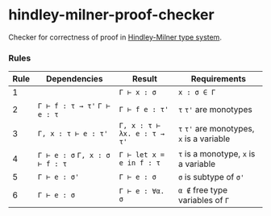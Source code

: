 # hindley-milner-proof-checker

Checker for correctness of proof
in [Hindley-Milner type system](https://en.wikipedia.org/wiki/Hindley%E2%80%93Milner_type_system).

### Rules

| Rule | Dependencies                   | Result                      | Requirements                              |
|------|--------------------------------|-----------------------------|-------------------------------------------|
| 1    |                                | `Γ ⊢ x : σ`                 | `x : σ ∈ Γ`                               |
| 2    | `Γ ⊢ f : τ → τ'` `Γ ⊢ e : τ`   | `Γ ⊢ f e : τ'`              | `τ` `τ'` are monotypes                    |
| 3    | `Γ, x : τ ⊢ e : τ'`            | `Γ, x : τ ⊢ λx. e : τ → τ'` | `τ` `τ'` are monotypes, `x` is a variable |
| 4    | `Γ ⊢ e : σ` `Γ, x : σ ⊢ f : τ` | `Γ ⊢ let x = e in f : τ`    | `τ` is a monotype, `x` is a variable      | 
| 5    | `Γ ⊢ e : σ'`                   | `Γ ⊢ e : σ`                 | `σ` is subtype of `σ'`                    |
| 6    | `Γ ⊢ e : σ`                    | `Γ ⊢ e : ∀α. σ`             | `α ∉` free type variables of `Γ`          |